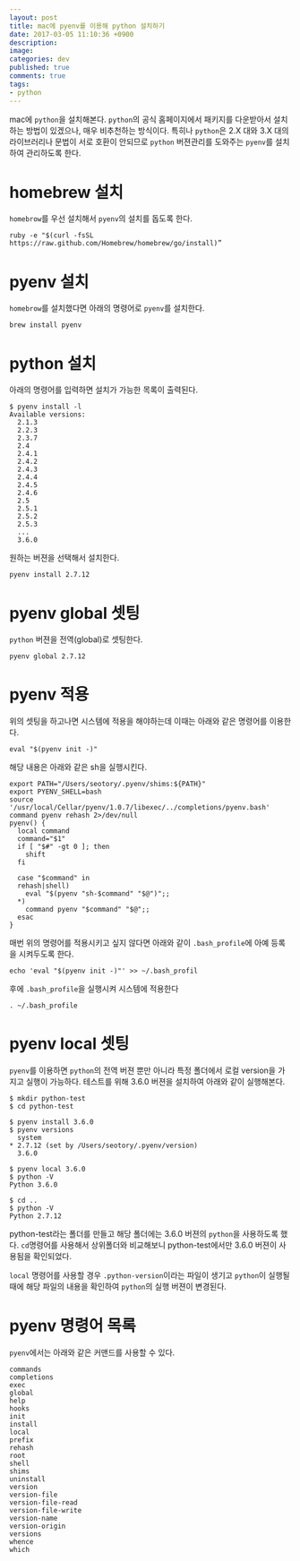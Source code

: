 ```yaml
---
layout: post
title: mac에 pyenv를 이용해 python 설치하기
date: 2017-03-05 11:10:36 +0900
description: 
image: 
categories: dev
published: true
comments: true
tags: 
- python
---
```


mac에 `python`을 설치해본다. `python`의 공식 홈페이지에서 패키지를 다운받아서 설치하는 방법이 있겠으나, 매우 비추천하는 방식이다. 특히나 `python`은 2.X 대와 3.X 대의 라이브러리나 문법이 서로 호환이 안되므로 `python` 버젼관리를 도와주는 `pyenv`를 설치하여 관리하도록 한다.

# homebrew 설치

`homebrow`를 우선 설치해서 `pyenv`의 설치를 돕도록 한다.

```shell
ruby -e "$(curl -fsSL https://raw.github.com/Homebrew/homebrew/go/install)”
```

# pyenv 설치

`homebrow`를 설치했다면 아래의 명령어로 `pyenv`를 설치한다.

```
brew install pyenv
```

# python 설치

아래의 명령어를 입력하면 설치가 가능한 목록이 출력된다.

```
$ pyenv install -l
Available versions:
  2.1.3
  2.2.3
  2.3.7
  2.4
  2.4.1
  2.4.2
  2.4.3
  2.4.4
  2.4.5
  2.4.6
  2.5
  2.5.1
  2.5.2
  2.5.3
  ...
  3.6.0
```

원하는 버젼을 선택해서 설치한다.

```
pyenv install 2.7.12
```

# pyenv global 셋팅

`python` 버젼을 전역(global)로 셋팅한다.

```
pyenv global 2.7.12
```

# pyenv 적용

위의 셋팅을 하고나면 시스템에 적용을 해야하는데 이때는 아래와 같은 명령어를 이용한다.

```
eval "$(pyenv init -)"
```

해당 내용은 아래와 같은 sh을 실행시킨다.

```shell
export PATH="/Users/seotory/.pyenv/shims:${PATH}"
export PYENV_SHELL=bash
source '/usr/local/Cellar/pyenv/1.0.7/libexec/../completions/pyenv.bash'
command pyenv rehash 2>/dev/null
pyenv() {
  local command
  command="$1"
  if [ "$#" -gt 0 ]; then
    shift
  fi

  case "$command" in
  rehash|shell)
    eval "$(pyenv "sh-$command" "$@")";;
  *)
    command pyenv "$command" "$@";;
  esac
}
```

매번 위의 명령어를 적용시키고 싶지 않다면 아래와 같이 `.bash_profile`에 아예 등록을 시켜두도록 한다.

```
echo 'eval "$(pyenv init -)"' >> ~/.bash_profil
```

후에 `.bash_profile`을 실행시켜 시스템에 적용한다

```
. ~/.bash_profile
```

# pyenv local 셋팅

`pyenv`를 이용하면 `python`의 전역 버젼 뿐만 아니라 특정 폴더에서 로컬 version을 가지고 실행이 가능하다. 테스트를 위해 3.6.0 버젼을 설치하여 아래와 같이 실행해본다.

```
$ mkdir python-test
$ cd python-test

$ pyenv install 3.6.0
$ pyenv versions
  system
* 2.7.12 (set by /Users/seotory/.pyenv/version)
  3.6.0

$ pyenv local 3.6.0
$ python -V
Python 3.6.0

$ cd ..
$ python -V
Python 2.7.12
```

python-test라는 폴더를 만들고 해당 폴더에는 3.6.0 버젼의 `python`을 사용하도록 했다. `cd`명령어를 사용해서 상위폴더와 비교해보니 python-test에서만 3.6.0 버젼이 사용됨을 확인되었다.

`local` 명령어를 사용할 경우 `.python-version`이라는 파일이 생기고 `python`이 실행될 때에 해당 파일의 내용을 확인하여 `python`의 실행 버젼이 변경된다.

# pyenv 명령어 목록

`pyenv`에서는 아래와 같은 커맨드를 사용할 수 있다.

```
commands
completions
exec
global
help
hooks
init
install
local
prefix
rehash
root
shell
shims
uninstall
version
version-file
version-file-read
version-file-write
version-name
version-origin
versions
whence
which
```
